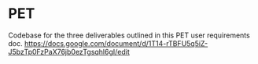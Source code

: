 # PET
Codebase for the three deliverables outlined in this PET user requirements doc. https://docs.google.com/document/d/1T14-rTBFU5q5iZ-J5bzTp0FzPaX76jb0ezTgsqhl6gI/edit
